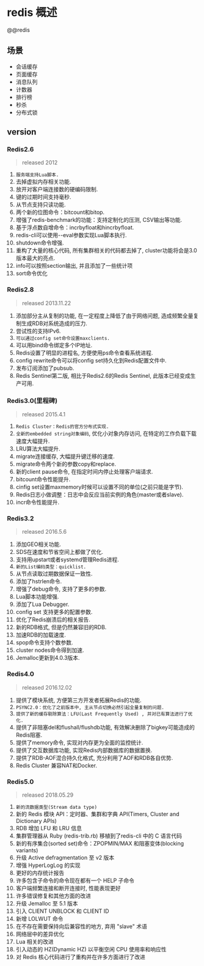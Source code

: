 # redis 概述

@@redis

## 场景

- 会话缓存  
- 页面缓存  
- 消息队列  
- 计数器  
- 排行榜  
- 秒杀  
- 分布式锁  

## version

### Redis2.6

> released 2012

1. `服务端支持Lua脚本.`
2. 去掉虚拟内存相关功能.
3. 放开对客户端连接数的硬编码限制.
4. 键的过期时间支持毫秒.
5. 从节点支持只读功能.
6. 两个新的位图命令：bitcount和bitop.
7. 增强了redis-benchmark的功能：支持定制化的压测, CSV输出等功能.
8. 基于浮点数自增命令：incrbyfloat和hincrbyfloat.
9. redis-cli可以使用--eval参数实现Lua脚本执行.
10. shutdown命令增强.
11. 重构了大量的核心代码, 所有集群相关的代码都去掉了, cluster功能将会是3.0版本最大的亮点.
12. info可以按照section输出, 并且添加了一些统计项
13. sort命令优化

### Redis2.8

> released 2013.11.22

1. 添加部分主从复制的功能, 在一定程度上降低了由于网络问题, 造成频繁全量复制生成RDB对系统造成的压力.
2. 尝试性的支持IPv6.
3. `可以通过config set命令设置maxclients.`
4. 可以用bind命令绑定多个IP地址.
5. Redis设置了明显的进程名, 方便使用ps命令查看系统进程.
6. config rewrite命令可以将config set持久化到Redis配置文件中.
7. 发布订阅添加了pubsub.
8. Redis Sentinel第二版, 相比于Redis2.6的Redis Sentinel, 此版本已经变成生产可用.

### Redis3.0(里程碑)

> released 2015.4.1

1. `Redis Cluster：Redis的官方分布式实现.`
2. `全新的embedded string对象编码`, 优化小对象内存访问, 在特定的工作负载下载速度大幅提升.
3. LRU算法大幅提升.
4. migrate连接缓存, 大幅提升键迁移的速度.
5. migrate命令两个新的参数copy和replace.
6. 新的client pause命令, 在指定时间内停止处理客户端请求.
7. bitcount命令性能提升.
8. cinfig set设置maxmemory时候可以设置不同的单位(之前只能是字节).
9. Redis日志小做调整：日志中会反应当前实例的角色(master或者slave).
10. incr命令性能提升.

### Redis3.2

> released 2016.5.6

1. 添加GEO相关功能.
2. SDS在速度和节省空间上都做了优化.
3. 支持用upstart或者systemd管理Redis进程.
4. `新的List编码类型：quicklist.`
5. 从节点读取过期数据保证一致性.
6. 添加了hstrlen命令.
7. 增强了debug命令, 支持了更多的参数.
8. Lua脚本功能增强.
9. 添加了Lua Debugger.
10. config set 支持更多的配置参数.
11. 优化了Redis崩溃后的相关报告.
12. 新的RDB格式, 但是仍然兼容旧的RDB.
13. 加速RDB的加载速度.
14. spop命令支持个数参数.
15. cluster nodes命令得到加速.
16. Jemalloc更新到4.0.3版本.

### Redis4.0

> released 2016.12.02

1. 提供了模块系统, 方便第三方开发者拓展Redis的功能.
2. `PSYNC2.0：优化了之前版本中, 主从节点切换必然引起全量复制的问题.`
3. `提供了新的缓存剔除算法：LFU(Last Frequently Used) , 并对已有算法进行了优化.`
4. 提供了非阻塞del和flushall/flushdb功能, 有效解决删除了bigkey可能造成的Redis阻塞.
5. 提供了memory命令, 实现对内存更为全面的监控统计.
6. 提供了交互数据库功能, 实现Redis内部数据库的数据置换.
7. 提供了RDB-AOF混合持久化格式, 充分利用了AOF和RDB各自优势.
8. Redis Cluster 兼容NAT和Docker.

### Redis5.0

> released 2018.05.29

1. `新的流数据类型(Stream data type)`
2. 新的 Redis 模块 API：定时器、集群和字典 API(Timers, Cluster and Dictionary APIs)
3. RDB 增加 LFU 和 LRU 信息
4. 集群管理器从 Ruby (redis-trib.rb) 移植到了redis-cli 中的 C 语言代码
5. 新的有序集合(sorted set)命令：ZPOPMIN/MAX 和阻塞变体(blocking variants)
6. 升级 Active defragmentation 至 v2 版本
7. 增强 HyperLogLog 的实现
8. 更好的内存统计报告
9. 许多包含子命令的命令现在都有一个 HELP 子命令
10. 客户端频繁连接和断开连接时, 性能表现更好
11. 许多错误修复和其他方面的改进
12. 升级 Jemalloc 至 5.1 版本
13. 引入 CLIENT UNBLOCK 和 CLIENT ID
14. 新增 LOLWUT 命令
15. 在不存在需要保持向后兼容性的地方, 弃用 "slave" 术语
16. 网络层中的差异优化
17. Lua 相关的改进
18. 引入动态的 HZ(Dynamic HZ) 以平衡空闲 CPU 使用率和响应性
19. 对 Redis 核心代码进行了重构并在许多方面进行了改进
